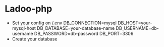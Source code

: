 # Ladoo-php
- Set your config on /.env
DB_CONNECTION=mysql
DB_HOST=your-mysql-host
DB_DATABASE=your-database-name
DB_USERNAME=db-username
DB_PASSWORD=db-password
DB_PORT=3306
- Create your database
